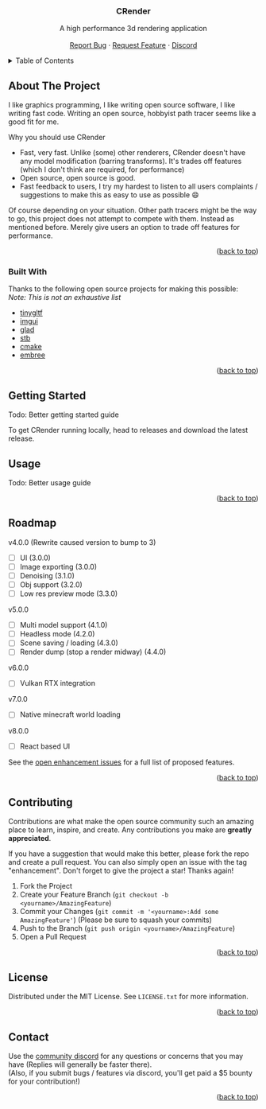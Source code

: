 <h3 align="center">CRender</h3>
<p align="center">
A high performance 3d rendering application
<br />
<br />
<a href="https://github.com/LegendWasTaken/CRender/issues">Report Bug</a>
·
<a href="https://github.com/LegendWasTaken/CRender/issues">Request Feature</a>
·
<a href="https://discord.gg/ZjrRyKXpWg">Discord</a>
</p>

<!-- TABLE OF CONTENTS -->
<details>
  <summary>Table of Contents</summary>
  <ol>
    <li>
      <a href="#about-the-project">About The Project</a>
      <ul>
        <li><a href="#built-with">Built With</a></li>
      </ul>
    </li>
    <li>
      <a href="#getting-started">Getting Started</a>
      <ul>
        <li><a href="#prerequisites">Prerequisites</a></li>
        <li><a href="#installation">Installation</a></li>
      </ul>
    </li>
    <li><a href="#usage">Usage</a></li>
    <li><a href="#roadmap">Roadmap</a></li>
    <li><a href="#contributing">Contributing</a></li>
    <li><a href="#license">License</a></li>
    <li><a href="#contact">Contact</a></li>
    <li><a href="#acknowledgments">Acknowledgments</a></li>
  </ol>
</details>



<!-- ABOUT THE PROJECT -->
## About The Project

I like graphics programming, I like writing open source software, I like writing fast code. Writing an open source, hobbyist path tracer seems like a good fit for me.

Why you should use CRender
* Fast, very fast. Unlike (some) other renderers, CRender doesn't have any model modification (barring transforms). It's trades off features (which I don't think are required, for performance)
* Open source, open source is good. 
* Fast feedback to users, I try my hardest to listen to all users complaints / suggestions to make this as easy to use as possible :smile:

Of course depending on your situation. Other path tracers might be the way to go, this project does not attempt to compete with them. Instead as mentioned before. Merely give users an option to trade off features for performance.

<p align="right">(<a href="#top">back to top</a>)</p>

### Built With

Thanks to the following open source projects for making this possible:
<br/>
*Note: This is not an exhaustive list*

* [tinygltf](https://github.com/syoyo/tinygltf)
* [imgui](https://github.com/ocornut/imgui)
* [glad](https://github.com/Dav1dde/glad)
* [stb](https://github.com/nothings/stb)
* [cmake](https://cmake.org/)
* [embree](https://www.embree.org/)

<p align="right">(<a href="#top">back to top</a>)</p>



<!-- GETTING STARTED -->
## Getting Started

Todo: Better getting started guide

To get CRender running locally, head to releases and download the latest release.

## Usage

Todo: Better usage guide

<p align="right">(<a href="#top">back to top</a>)</p>

<!-- ROADMAP -->
## Roadmap

v4.0.0 (Rewrite caused version to bump to 3)
- [ ] UI (3.0.0)
- [ ] Image exporting (3.0.0)
- [ ] Denoising (3.1.0)
- [ ] Obj support (3.2.0)
- [ ] Low res preview mode (3.3.0)

v5.0.0
- [ ] Multi model support (4.1.0)
- [ ] Headless mode (4.2.0)
- [ ] Scene saving / loading (4.3.0)
- [ ] Render dump (stop a render midway) (4.4.0)

v6.0.0
- [ ] Vulkan RTX integration

v7.0.0 
- [ ] Native minecraft world loading

v8.0.0
- [ ] React based UI

See the [open enhancement issues](https://github.com/LegendWasTaken/CRender/labels/enhancement) for a full list of proposed features.

<p align="right">(<a href="#top">back to top</a>)</p>



<!-- CONTRIBUTING -->
## Contributing

Contributions are what make the open source community such an amazing place to learn, inspire, and create. Any contributions you make are **greatly appreciated**.

If you have a suggestion that would make this better, please fork the repo and create a pull request. You can also simply open an issue with the tag "enhancement".
Don't forget to give the project a star! Thanks again!

1. Fork the Project
2. Create your Feature Branch (`git checkout -b <yourname>/AmazingFeature`)
3. Commit your Changes (`git commit -m '<yourname>:Add some AmazingFeature'`) (Please be sure to squash your commits)
4. Push to the Branch (`git push origin <yourname>/AmazingFeature`)
5. Open a Pull Request

<p align="right">(<a href="#top">back to top</a>)</p>

<!-- LICENSE -->
## License

Distributed under the MIT License. See `LICENSE.txt` for more information.

<p align="right">(<a href="#top">back to top</a>)</p>



<!-- CONTACT -->
## Contact

Use the [community discord](https://discord.gg/ZjrRyKXpWg) for any questions or concerns that you may have (Replies will generally be faster there).
<br/>
(Also, if you submit bugs / features via discord, you'll get paid a $5 bounty for your contribution!)

<p align="right">(<a href="#top">back to top</a>)</p>